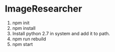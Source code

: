 # ImageResearcher

1. npm init
2. npm install
3. Install python 2.7 in system and add it to path.
4. npm run rebuild
5. npm start
